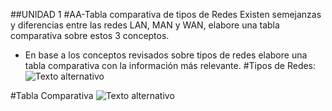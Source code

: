 ##UNIDAD 1
#AA-Tabla comparativa de tipos de Redes
Existen semejanzas y diferencias entre las redes LAN, MAN y WAN, elabore una tabla comparativa sobre estos 3 conceptos.
- En base a los conceptos revisados sobre tipos de redes elabore una tabla comparativa con la información más relevante.
#Tipos de Redes:
![Texto alternativo](https://i.ibb.co/8xRL2dZ/redes-LAM-MAN-y-WAN-1280x720.png)

#Tabla Comparativa
![Texto alternativo](https://i.ibb.co/nMw9P9h/d9f7afeecc5e33c19b8d03ffe8dda5b1.png)